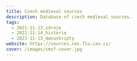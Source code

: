 ```yaml
---
title: Czech medieval sources
description: Database of czech medieval sources.
tags:
  - 2021-11-13_zdroje
  - 2021-11-14_historie
  - 2021-11-13_manuskripty
website: https://sources.cms.flu.cas.cz/
cover: /images/cmsf-cover.jpg
---
```

